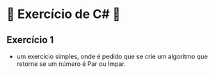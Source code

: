 # :book: Exercício de C# :book:
## Exercício 1
* um exercício simples, onde é pedido que se crie um algoritmo que retorne se um número é Par ou Ímpar.